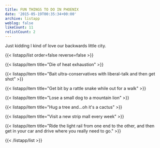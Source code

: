 ```yaml
---
title: FUN THINGS TO DO IN PHOENIX
date: '2015-05-19T00:35:34+00:00'
archive: listapp
weblog: false
likeCount: 11
relistCount: 2
---
```


Just kidding I kind of love our backwards little city.

<!--more-->

{{< listapp/list order=false reverse=false >}}

   {{< listapp/item title="Die of heat exhaustion" >}}

   {{< listapp/item title="Bait ultra-conservatives with liberal-talk and then get shot" >}}

   {{< listapp/item title="Get bit by a rattle snake while out for a walk" >}}

   {{< listapp/item title="Lose a small dog to a mountain lion" >}}

   {{< listapp/item title="Hug a tree and...oh it's a cactus" >}}

   {{< listapp/item title="Visit a new strip mall every week" >}}

   {{< listapp/item title="Ride the light rail from one end to the other, and then get in your car and drive where you really need to go." >}}

{{< /listapp/list >}}
